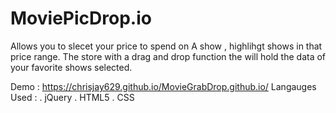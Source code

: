 # MoviePicDrop.io
Allows you to slecet your price to spend on A show , highlihgt shows in that price range. The store with a drag and drop function the will hold the data of your favorite shows selected.

  Demo : https://chrisjay629.github.io/MovieGrabDrop.github.io/
  Langauges Used :
  . jQuery
  . HTML5
  . CSS
  
